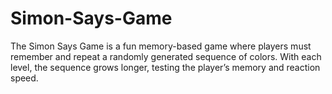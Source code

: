 # Simon-Says-Game
The Simon Says Game is a fun memory-based game where players must remember and repeat a randomly generated sequence of colors. With each level, the sequence grows longer, testing the player’s memory and reaction speed.
